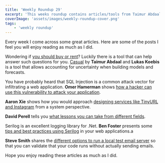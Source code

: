 ```yaml
---
title: 'Weekly Roundup 29'
excerpt: 'This weeks roundup contains articles/tools from Taimur Abdaal and Lukas Koebis, Omer Hamerman, Aaron Xie, David Perell, Ben Foster and Steve Smith'
coverImage: 'assets/images/weekly-roundup-cover.png'
tags:
    - 'weekly roundup'
---
```


Every week I come across some great articles. Here are some of the posts I feel you will enjoy reading as much as I did.

Wondering if [you should buy or rent](./rent-buy-house)? Luckily there is a tool that can help answer such questions for you. [Casual](https://www.causal.app/) by **Taimur Abdaal** and **Lukas Koebis** is a tool that allows accounting for uncertainty when building models and forecasts.

You have probably heard that SQL Injection is a common attack vector for infiltrating a web application. **Omer Hamerman** shows [how a hacker can use this vulnerability to attack your application](https://omerxx.com/sql-injection-intro/).

**Aaron Xie** shows how you would approach [designing services like TinyURL and Instagram](https://www.educative.io/blog/system-design-tinyurl-instagram) from a system perspective.

**David Perell** tells you [what lessons you can take from different fields](https://threadreaderapp.com/thread/1192474076360654850.html).

Serilog is an excellent logging library for .Net. **Ben Foster** presents some [tips and best practices using Serilog](https://ben.onfabrik.com/blog/serilog-logging-best-practices) in your web applications.a

**Steve Smith** shares the [different options to run a local test email server](https://ardalis.com/configuring-a-local-test-email-server) so that you can validate that your code runs without actually sending emails.

Hope you enjoy reading these articles as much as I did.
